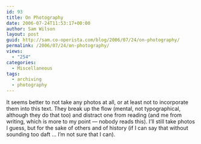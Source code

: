 ```yaml
---
id: 93
title: On Photography
date: 2006-07-24T11:53:17+00:00
author: Sam Wilson
layout: post
guid: http://sam.co-operista.com/blog/2006/07/24/on-photography/
permalink: /2006/07/24/on-photography/
views:
  - "254"
categories:
  - Miscellaneous
tags:
  - archiving
  - photography
---
```

It seems better to not take any photos at all, or at least not to incorporate them into this text. They break up the flow (mental, not typographical, although they do that too) and distract one from reading (and me from writing, which is more to my point &mdash; nobody reads this). I&#8217;ll still take photos I guess, but for the sake of others and of history (if I can say that without sounding too daft &hellip; I&#8217;m not sure that I can).